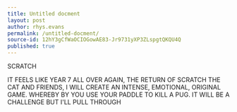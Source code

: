 ```yaml
---
title: Untitled docment
layout: post
author: rhys.evans
permalink: /untitled-docment/
source-id: 12hY3gCfWaOCIOGowAE83-Jr9731yXP3ZLspgtQKQU4Q
published: true
---
```

SCRATCH

IT FEELS LIKE YEAR 7 ALL OVER AGAIN, THE RETURN OF SCRATCH THE CAT AND FRIENDS, I WILL CREATE AN INTENSE, EMOTIONAL, ORIGINAL GAME. WHEREBY BY YOU USE YOUR PADDLE TO KILL A PUG. IT WILL BE A CHALLENGE BUT I'LL PULL THROUGH

